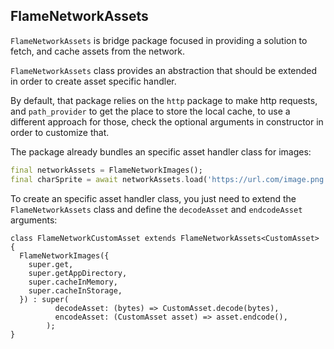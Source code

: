 ## FlameNetworkAssets

`FlameNetworkAssets` is bridge package focused in providing a solution to fetch, and cache assets
from the network.

`FlameNetworkAssets` class provides an abstraction that should be extended in order to create
asset specific handler.

By default, that package relies on the `http` package to make http requests, and `path_provider`
to get the place to store the local cache, to use a different approach for those, check the
optional arguments in constructor in order to customize that.

The package already bundles an specific asset handler class for images:

```dart
final networkAssets = FlameNetworkImages();
final charSprite = await networkAssets.load('https://url.com/image.png');
```

To create an specific asset handler class, you just need to extend the `FlameNetworkAssets` class
and define the `decodeAsset` and `endcodeAsset` arguments:

```
class FlameNetworkCustomAsset extends FlameNetworkAssets<CustomAsset> {
  FlameNetworkImages({
    super.get,
    super.getAppDirectory,
    super.cacheInMemory,
    super.cacheInStorage,
  }) : super(
          decodeAsset: (bytes) => CustomAsset.decode(bytes),
          encodeAsset: (CustomAsset asset) => asset.endcode(),
        );
}
